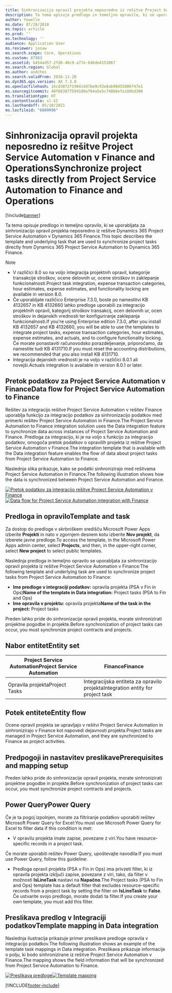 ```yaml
---
title: Sinhronizacija opravil projekta neposredno iz rešitve Project Service Automation v Finance and Operations
description: Ta tema opisuje predlogo in temeljno opravilo, ki se uporabljata za sinhronizacijo opravil projekta neposredno iz rešitve Microsoft Dynamics 365 Project Service Automation v Dynamics 365 Finance.
author: Yowelle
ms.date: 07/20/2018
ms.topic: article
ms.prod: ''
ms.technology: ''
audience: Application User
ms.reviewer: josaw
ms.search.scope: Core, Operations
ms.custom: 87983
ms.assetid: b454ad57-2fd6-46c9-a77e-646de4153067
ms.search.region: Global
ms.author: andchoi
ms.search.validFrom: 2016-11-28
ms.dyn365.ops.version: AX 7.3.0
ms.openlocfilehash: 16cd38f2f190414d7be9c93e8ab90d55006f47e1
ms.sourcegitcommit: 40f68387f594180af64a5e5c748b6efa188bd300
ms.translationtype: HT
ms.contentlocale: sl-SI
ms.lasthandoff: 05/10/2021
ms.locfileid: "6009996"
---
```

# <a name="synchronize-project-tasks-directly-from-project-service-automation-to-finance-and-operations"></a><span data-ttu-id="f70c7-103">Sinhronizacija opravil projekta neposredno iz rešitve Project Service Automation v Finance and Operations</span><span class="sxs-lookup"><span data-stu-id="f70c7-103">Synchronize project tasks directly from Project Service Automation to Finance and Operations</span></span>

[!include[banner](../includes/banner.md)]

<span data-ttu-id="f70c7-104">Ta tema opisuje predlogo in temeljno opravilo, ki se uporabljata za sinhronizacijo opravil projekta neposredno iz rešitve Dynamics 365 Project Service Automation v Dynamics 365 Finance.</span><span class="sxs-lookup"><span data-stu-id="f70c7-104">This topic describes the template and underlying task that are used to synchronize project tasks directly from Dynamics 365 Project Service Automation to Dynamics 365 Finance.</span></span>

> [!NOTE]
> - <span data-ttu-id="f70c7-105">V različici 8.0 so na voljo integracija projektnih opravil, kategorije transakcije stroškov, ocene delovnih ur, ocene stroškov in zaklepanje funkcionalnosti.</span><span class="sxs-lookup"><span data-stu-id="f70c7-105">Project task integration, expense transaction categories, hour estimates, expense estimates, and functionality locking are available in version 8.0.</span></span>
> - <span data-ttu-id="f70c7-106">Če uporabljate različico Enterprise 7.3.0, boste po namestitvi KB 4132657 in KB 4132660 lahko predloge uporabili za integracijo projektnih opravil, kategorij stroškov transakcij, ocen delovnih ur, ocen stroškov in dejanskih vrednosti ter konfiguriranje zaklepanja funkcionalnosti.</span><span class="sxs-lookup"><span data-stu-id="f70c7-106">If you're using Enterprise edition 7.3.0, after you install KB 4132657 and KB 4132660, you will be able to use the templates to integrate project tasks, expense transaction categories, hour estimates, expense estimates, and actuals, and to configure functionality locking.</span></span> <span data-ttu-id="f70c7-107">Če morate ponastaviti računovodsko porazdeljevanje, priporočamo, da namestite tudi KB 4131710.</span><span class="sxs-lookup"><span data-stu-id="f70c7-107">If you must reset the accounting distributions, we recommended that you also install KB 4131710.</span></span>
> - <span data-ttu-id="f70c7-108">Integracija dejanskih vrednosti je na voljo v različici 8.0.1 ali novejši.</span><span class="sxs-lookup"><span data-stu-id="f70c7-108">Actuals integration is available in version 8.0.1 or later.</span></span>

## <a name="data-flow-for-project-service-automation-to-finance"></a><span data-ttu-id="f70c7-109">Pretok podatkov za Project Service Automation v Finance</span><span class="sxs-lookup"><span data-stu-id="f70c7-109">Data flow for Project Service Automation to Finance</span></span>

<span data-ttu-id="f70c7-110">Rešitev za integracijo rešitve Project Service Automation v rešitev Finance uporablja funkcijo za integracijo podatkov za sinhronizacijo podatkov med primerki rešitev Project Service Automation in Finance.</span><span class="sxs-lookup"><span data-stu-id="f70c7-110">The Project Service Automation to Finance integration solution uses the Data integration feature to synchronize data across instances of Project Service Automation and Finance.</span></span> <span data-ttu-id="f70c7-111">Predloga za integracijo, ki je na voljo s funkcijo za integracijo podatkov, omogoča pretok podatkov o opravilih projekta iz rešitve Project Service Automation v Finance.</span><span class="sxs-lookup"><span data-stu-id="f70c7-111">The integration template that is available with the Data integration feature enables the flow of data about project tasks from Project Service Automation to Finance.</span></span>

<span data-ttu-id="f70c7-112">Naslednja slika prikazuje, kako se podatki sinhronizirajo med rešitvama Project Service Automation in Finance.</span><span class="sxs-lookup"><span data-stu-id="f70c7-112">The following illustration shows how the data is synchronized between Project Service Automation and Finance.</span></span>

<span data-ttu-id="f70c7-113">[![Pretok podatkov za integracijo rešitve Project Service Automation v Finance](./media/ProjectTasksFlow.png)](./media/ProjectTasksFlow.png)</span><span class="sxs-lookup"><span data-stu-id="f70c7-113">[![Data flow for Project Service Automation integration with Finance](./media/ProjectTasksFlow.png)](./media/ProjectTasksFlow.png)</span></span>

## <a name="template-and-task"></a><span data-ttu-id="f70c7-114">Predloga in opravilo</span><span class="sxs-lookup"><span data-stu-id="f70c7-114">Template and task</span></span>

<span data-ttu-id="f70c7-115">Za dostop do predloge v skrbniškem središču Microsoft Power Apps izberite **Projekti** in nato v zgornjem desnem kotu izberite **Nov projekt**, da izberete javne predloge.</span><span class="sxs-lookup"><span data-stu-id="f70c7-115">To access the template, in the Microsoft Power Apps admin center, select **Projects**, and then, in the upper-right corner, select **New project** to select public templates.</span></span>

<span data-ttu-id="f70c7-116">Naslednja predloga in temeljno opravilo se uporabljata za sinhronizacijo opravil projekta iz rešitve Project Service Automation v Finance:</span><span class="sxs-lookup"><span data-stu-id="f70c7-116">The following template and underlying task are used to synchronize project tasks from Project Service Automation to Finance:</span></span>

- <span data-ttu-id="f70c7-117">**Ime predloge v integraciji podatkov:** opravila projekta (PSA v Fin in Ops)</span><span class="sxs-lookup"><span data-stu-id="f70c7-117">**Name of the template in Data integration:** Project tasks (PSA to Fin and Ops)</span></span>
- <span data-ttu-id="f70c7-118">**Ime opravila v projektu:** opravila projekta</span><span class="sxs-lookup"><span data-stu-id="f70c7-118">**Name of the task in the project:** Project tasks</span></span>

<span data-ttu-id="f70c7-119">Preden lahko pride do sinhronizacije opravil projekta, morate sinhronizirati projektne pogodbe in projekte.</span><span class="sxs-lookup"><span data-stu-id="f70c7-119">Before synchronization of project tasks can occur, you must synchronize project contracts and projects.</span></span>

## <a name="entity-set"></a><span data-ttu-id="f70c7-120">Nabor entitet</span><span class="sxs-lookup"><span data-stu-id="f70c7-120">Entity set</span></span>

| <span data-ttu-id="f70c7-121">Project Service Automation</span><span class="sxs-lookup"><span data-stu-id="f70c7-121">Project Service Automation</span></span> | <span data-ttu-id="f70c7-122">Finance</span><span class="sxs-lookup"><span data-stu-id="f70c7-122">Finance</span></span>                             |
|----------------------------|-------------------------------------|
| <span data-ttu-id="f70c7-123">Opravila projekta</span><span class="sxs-lookup"><span data-stu-id="f70c7-123">Project Tasks</span></span>              | <span data-ttu-id="f70c7-124">Integracijska entiteta za opravilo projekta</span><span class="sxs-lookup"><span data-stu-id="f70c7-124">Integration entity for project task</span></span> |

## <a name="entity-flow"></a><span data-ttu-id="f70c7-125">Potek entitete</span><span class="sxs-lookup"><span data-stu-id="f70c7-125">Entity flow</span></span>

<span data-ttu-id="f70c7-126">Ocene opravil projekta se upravljajo v rešitvi Project Service Automation in sinhronizirajo v Finance kot napovedi dejavnosti projekta.</span><span class="sxs-lookup"><span data-stu-id="f70c7-126">Project tasks are managed in Project Service Automation, and they are synchronized to Finance as project activities.</span></span>

## <a name="prerequisites-and-mapping-setup"></a><span data-ttu-id="f70c7-127">Predpogoji in nastavitev preslikave</span><span class="sxs-lookup"><span data-stu-id="f70c7-127">Prerequisites and mapping setup</span></span>

<span data-ttu-id="f70c7-128">Preden lahko pride do sinhronizacije opravil projekta, morate sinhronizirati projektne pogodbe in projekte.</span><span class="sxs-lookup"><span data-stu-id="f70c7-128">Before synchronization of project tasks can occur, you must synchronize project contracts and projects.</span></span>

## <a name="power-query"></a><span data-ttu-id="f70c7-129">Power Query</span><span class="sxs-lookup"><span data-stu-id="f70c7-129">Power Query</span></span>

<span data-ttu-id="f70c7-130">Če je ta pogoj izpolnjen, morate za filtriranje podatkov uporabiti rešitev Microsoft Power Query for Excel:</span><span class="sxs-lookup"><span data-stu-id="f70c7-130">You must use Microsoft Power Query for Excel to filter data if this condition is met:</span></span>

- <span data-ttu-id="f70c7-131">V opravilu projekta imate zapise, povezane z viri.</span><span class="sxs-lookup"><span data-stu-id="f70c7-131">You have resource-specific records in a project task.</span></span>

<span data-ttu-id="f70c7-132">Če morate uporabiti rešitev Power Query, upoštevajte navodila:</span><span class="sxs-lookup"><span data-stu-id="f70c7-132">If you must use Power Query, follow this guideline:</span></span>

- <span data-ttu-id="f70c7-133">Predloga opravil projekta (PSA v Fin in Ops) ima privzeti filter, ki iz opravila projekta izključi zapise, povezane z viri, tako, da filter v možnosti **IsLineTask** nastavi na **Napačno**.</span><span class="sxs-lookup"><span data-stu-id="f70c7-133">The Project tasks (PSA to Fin and Ops) template has a default filter that excludes resource-specific records from a project task by setting the filter on **IsLineTask** to **False**.</span></span> <span data-ttu-id="f70c7-134">Če ustvarite svojo predlogo, morate dodati ta filter.</span><span class="sxs-lookup"><span data-stu-id="f70c7-134">If you create your own template, you must add this filter.</span></span>

## <a name="template-mapping-in-data-integration"></a><span data-ttu-id="f70c7-135">Preslikava predlog v Integraciji podatkov</span><span class="sxs-lookup"><span data-stu-id="f70c7-135">Template mapping in Data integration</span></span>

<span data-ttu-id="f70c7-136">Naslednja ilustracija prikazuje primer preslikave predloge opravila v integracijo podatkov.</span><span class="sxs-lookup"><span data-stu-id="f70c7-136">The following illustration shows an example of the template task mappings in Data integration.</span></span> <span data-ttu-id="f70c7-137">Preslikava prikazuje informacije o polju, ki bodo sinhronizirane iz rešitve Project Service Automation v Finance.</span><span class="sxs-lookup"><span data-stu-id="f70c7-137">The mapping shows the field information that will be synchronized from Project Service Automation to Finance.</span></span>

<span data-ttu-id="f70c7-138">[![Preslikava predloge](./media/ProjectTasksMapping.png)](./media/ProjectTasksMapping.png)</span><span class="sxs-lookup"><span data-stu-id="f70c7-138">[![Template mapping](./media/ProjectTasksMapping.png)](./media/ProjectTasksMapping.png)</span></span>


[!INCLUDE[footer-include](../includes/footer-banner.md)]